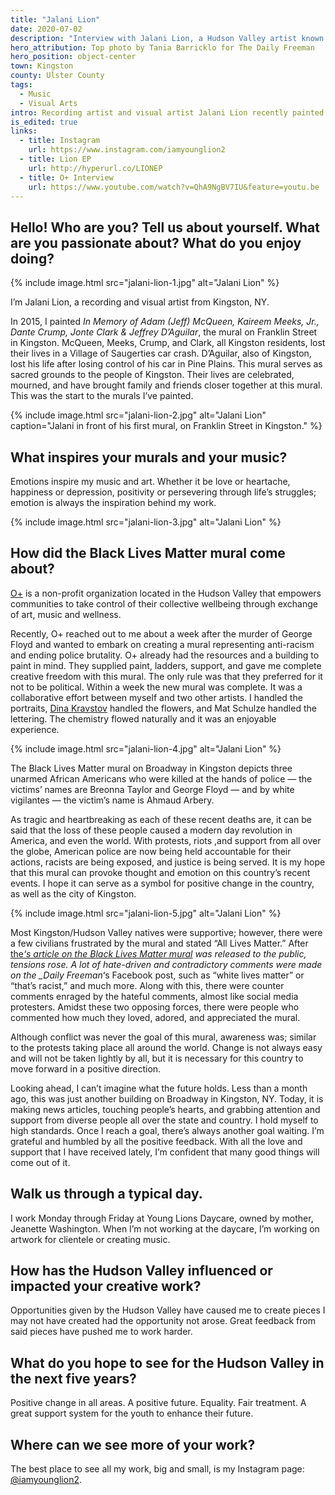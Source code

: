 ```yaml
---
title: "Jalani Lion"
date: 2020-07-02
description: "Interview with Jalani Lion, a Hudson Valley artist known for his music and impactful murals, including the Black Lives Matter mural in Kingston."
hero_attribution: Top photo by Tania Barricklo for The Daily Freeman
hero_position: object-center
town: Kingston
county: Ulster County
tags:
  - Music
  - Visual Arts
intro: Recording artist and visual artist Jalani Lion recently painted the incredible Black Lives Matter mural in Kingston.
is_edited: true
links:
  - title: Instagram
    url: https://www.instagram.com/iamyounglion2
  - title: Lion EP
    url: http://hyperurl.co/LIONEP
  - title: O+ Interview
    url: https://www.youtube.com/watch?v=QhA9NgBV7IU&feature=youtu.be
---
```


## Hello! Who are you? Tell us about yourself. What are you passionate about? What do you enjoy doing?

{% include image.html src="jalani-lion-1.jpg" alt="Jalani Lion" %}

I’m Jalani Lion, a recording and visual artist from Kingston, NY.

In 2015, I painted _In Memory of Adam (Jeff) McQueen, Kaireem Meeks, Jr., Dante Crump, Jonte Clark & Jeffrey D’Aguilar_, the mural on Franklin Street in Kingston. McQueen, Meeks, Crump, and Clark, all Kingston residents, lost their lives in a Village of Saugerties car crash. D’Aguilar, also of Kingston, lost his life after losing control of his car in Pine Plains. This mural serves as sacred grounds to the people of Kingston. Their lives are celebrated, mourned, and have brought family and friends closer together at this mural. This was the start to the murals I’ve painted.

{% include image.html src="jalani-lion-2.jpg" alt="Jalani Lion" caption="Jalani in front of his first mural, on Franklin Street in Kingston." %}

## What inspires your murals and your music?

Emotions inspire my music and art. Whether it be love or heartache, happiness or depression, positivity or persevering through life’s struggles; emotion is always the inspiration behind my work.

{% include image.html src="jalani-lion-3.jpg" alt="Jalani Lion" %}

## How did the Black Lives Matter mural come about?

[O+](https://opositivefestival.org/kingston/) is a non-profit organization located in the Hudson Valley that empowers communities to take control of their collective wellbeing through exchange of art, music and wellness.

Recently, O+ reached out to me about a week after the murder of George Floyd and wanted to embark on creating a mural representing anti-racism and ending police brutality. O+ already had the resources and a building to paint in mind. They supplied paint, ladders, support, and gave me complete creative freedom with this mural. The only rule was that they preferred for it not to be political. Within a week the new mural was complete. It was a collaborative effort between myself and two other artists. I handled the portraits, [Dina Kravstov](https://www.instagram.com/dinakravtsov/) handled the flowers, and Mat Schulze handled the lettering. The chemistry flowed naturally and it was an enjoyable experience.

{% include image.html src="jalani-lion-4.jpg" alt="Jalani Lion" %}

The Black Lives Matter mural on Broadway in Kingston depicts three unarmed African Americans who were killed at the hands of police — the victims’ names are Breonna Taylor and George Floyd — and by white vigilantes — the victim’s name is Ahmaud Arbery.

As tragic and heartbreaking as each of these recent deaths are, it can be said that the loss of these people caused a modern day revolution in America, and even the world. With protests, riots ,and support from all over the globe, American police are now being held accountable for their actions, racists are being exposed, and justice is being served. It is my hope that this mural can provoke thought and emotion on this country’s recent events. I hope it can serve as a symbol for positive change in the country, as well as the city of Kingston.

{% include image.html src="jalani-lion-5.jpg" alt="Jalani Lion" %}

Most Kingston/Hudson Valley natives were supportive; however, there were a few civilians frustrated by the mural and stated “All Lives Matter.” After [the](https://www.dailyfreeman.com/2020/06/21/midtown-kingston-mural-sends-black-lives-matter-message/)_[‘s article on the Black Lives Matter mural](https://www.dailyfreeman.com/2020/06/21/midtown-kingston-mural-sends-black-lives-matter-message/) was released to the public, tensions rose. A lot of hate-driven and contradictory comments were made on the \_Daily Freeman_‘s Facebook post, such as “white lives matter” or “that’s racist,” and much more. Along with this, there were counter comments enraged by the hateful comments, almost like social media protesters. Amidst these two opposing forces, there were people who commented how much they loved, adored, and appreciated the mural.

Although conflict was never the goal of this mural, awareness was; similar to the protests taking place all around the world. Change is not always easy and will not be taken lightly by all, but it is necessary for this country to move forward in a positive direction.

Looking ahead, I can’t imagine what the future holds. Less than a month ago, this was just another building on Broadway in Kingston, NY. Today, it is making news articles, touching people’s hearts, and grabbing attention and support from diverse people all over the state and country. I hold myself to high standards. Once I reach a goal, there’s always another goal waiting. I’m grateful and humbled by all the positive feedback. With all the love and support that I have received lately, I’m confident that many good things will come out of it.

## Walk us through a typical day.

I work Monday through Friday at Young Lions Daycare, owned by mother, Jeanette Washington. When I’m not working at the daycare, I’m working on artwork for clientele or creating music.

## How has the Hudson Valley influenced or impacted your creative work?

Opportunities given by the Hudson Valley have caused me to create pieces I may not have created had the opportunity not arose. Great feedback from said pieces have pushed me to work harder.

## What do you hope to see for the Hudson Valley in the next five years?

Positive change in all areas. A positive future. Equality. Fair treatment. A great support system for the youth to enhance their future.

## Where can we see more of your work?

The best place to see all my work, big and small, is my Instagram page: [@iamyounglion2](https://www.instagram.com/iamyounglion2/).
